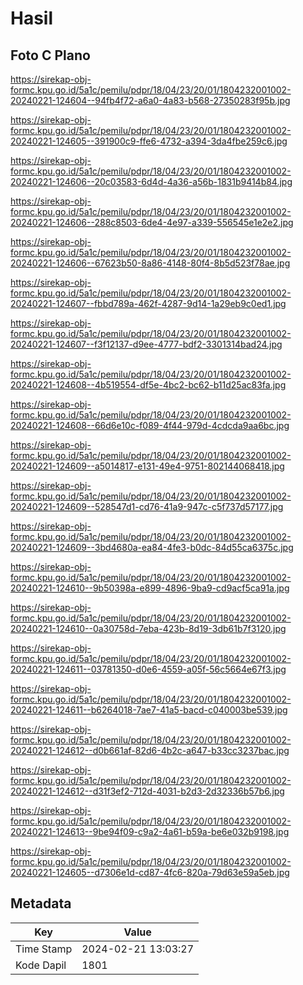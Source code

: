 # Hasil

## Foto C Plano

https://sirekap-obj-formc.kpu.go.id/5a1c/pemilu/pdpr/18/04/23/20/01/1804232001002-20240221-124604--94fb4f72-a6a0-4a83-b568-27350283f95b.jpg

https://sirekap-obj-formc.kpu.go.id/5a1c/pemilu/pdpr/18/04/23/20/01/1804232001002-20240221-124605--391900c9-ffe6-4732-a394-3da4fbe259c6.jpg

https://sirekap-obj-formc.kpu.go.id/5a1c/pemilu/pdpr/18/04/23/20/01/1804232001002-20240221-124606--20c03583-6d4d-4a36-a56b-1831b9414b84.jpg

https://sirekap-obj-formc.kpu.go.id/5a1c/pemilu/pdpr/18/04/23/20/01/1804232001002-20240221-124606--288c8503-6de4-4e97-a339-556545e1e2e2.jpg

https://sirekap-obj-formc.kpu.go.id/5a1c/pemilu/pdpr/18/04/23/20/01/1804232001002-20240221-124606--67623b50-8a86-4148-80f4-8b5d523f78ae.jpg

https://sirekap-obj-formc.kpu.go.id/5a1c/pemilu/pdpr/18/04/23/20/01/1804232001002-20240221-124607--fbbd789a-462f-4287-9d14-1a29eb9c0ed1.jpg

https://sirekap-obj-formc.kpu.go.id/5a1c/pemilu/pdpr/18/04/23/20/01/1804232001002-20240221-124607--f3f12137-d9ee-4777-bdf2-3301314bad24.jpg

https://sirekap-obj-formc.kpu.go.id/5a1c/pemilu/pdpr/18/04/23/20/01/1804232001002-20240221-124608--4b519554-df5e-4bc2-bc62-b11d25ac83fa.jpg

https://sirekap-obj-formc.kpu.go.id/5a1c/pemilu/pdpr/18/04/23/20/01/1804232001002-20240221-124608--66d6e10c-f089-4f44-979d-4cdcda9aa6bc.jpg

https://sirekap-obj-formc.kpu.go.id/5a1c/pemilu/pdpr/18/04/23/20/01/1804232001002-20240221-124609--a5014817-e131-49e4-9751-802144068418.jpg

https://sirekap-obj-formc.kpu.go.id/5a1c/pemilu/pdpr/18/04/23/20/01/1804232001002-20240221-124609--528547d1-cd76-41a9-947c-c5f737d57177.jpg

https://sirekap-obj-formc.kpu.go.id/5a1c/pemilu/pdpr/18/04/23/20/01/1804232001002-20240221-124609--3bd4680a-ea84-4fe3-b0dc-84d55ca6375c.jpg

https://sirekap-obj-formc.kpu.go.id/5a1c/pemilu/pdpr/18/04/23/20/01/1804232001002-20240221-124610--9b50398a-e899-4896-9ba9-cd9acf5ca91a.jpg

https://sirekap-obj-formc.kpu.go.id/5a1c/pemilu/pdpr/18/04/23/20/01/1804232001002-20240221-124610--0a30758d-7eba-423b-8d19-3db61b7f3120.jpg

https://sirekap-obj-formc.kpu.go.id/5a1c/pemilu/pdpr/18/04/23/20/01/1804232001002-20240221-124611--03781350-d0e6-4559-a05f-56c5664e67f3.jpg

https://sirekap-obj-formc.kpu.go.id/5a1c/pemilu/pdpr/18/04/23/20/01/1804232001002-20240221-124611--b6264018-7ae7-41a5-bacd-c040003be539.jpg

https://sirekap-obj-formc.kpu.go.id/5a1c/pemilu/pdpr/18/04/23/20/01/1804232001002-20240221-124612--d0b661af-82d6-4b2c-a647-b33cc3237bac.jpg

https://sirekap-obj-formc.kpu.go.id/5a1c/pemilu/pdpr/18/04/23/20/01/1804232001002-20240221-124612--d31f3ef2-712d-4031-b2d3-2d32336b57b6.jpg

https://sirekap-obj-formc.kpu.go.id/5a1c/pemilu/pdpr/18/04/23/20/01/1804232001002-20240221-124613--9be94f09-c9a2-4a61-b59a-be6e032b9198.jpg

https://sirekap-obj-formc.kpu.go.id/5a1c/pemilu/pdpr/18/04/23/20/01/1804232001002-20240221-124605--d7306e1d-cd87-4fc6-820a-79d63e59a5eb.jpg


## Metadata

| Key        | Value               |
| ---------- | ------------------- |
| Time Stamp | 2024-02-21 13:03:27 |
| Kode Dapil | 1801                |



